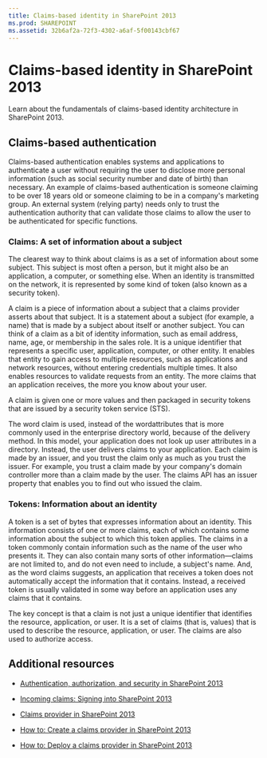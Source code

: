 ```yaml
---
title: Claims-based identity in SharePoint 2013
ms.prod: SHAREPOINT
ms.assetid: 32b6af2a-72f3-4302-a6af-5f00143cbf67
---
```



# Claims-based identity in SharePoint 2013
Learn about the fundamentals of claims-based identity architecture in SharePoint 2013.
## Claims-based authentication

Claims-based authentication enables systems and applications to authenticate a user without requiring the user to disclose more personal information (such as social security number and date of birth) than necessary. An example of claims-based authentication is someone claiming to be over 18 years old or someone claiming to be in a company's marketing group. An external system (relying party) needs only to trust the authentication authority that can validate those claims to allow the user to be authenticated for specific functions.
  
    
    

### Claims: A set of information about a subject

The clearest way to think about claims is as a set of information about some subject. This subject is most often a person, but it might also be an application, a computer, or something else. When an identity is transmitted on the network, it is represented by some kind of token (also known as a security token). 
  
    
    
A claim is a piece of information about a subject that a claims provider asserts about that subject. It is a statement about a subject (for example, a name) that is made by a subject about itself or another subject. You can think of a claim as a bit of identity information, such as email address, name, age, or membership in the sales role. It is a unique identifier that represents a specific user, application, computer, or other entity. It enables that entity to gain access to multiple resources, such as applications and network resources, without entering credentials multiple times. It also enables resources to validate requests from an entity. The more claims that an application receives, the more you know about your user.
  
    
    
A claim is given one or more values and then packaged in security tokens that are issued by a security token service (STS).
  
    
    
The word claim is used, instead of the wordattributes that is more commonly used in the enterprise directory world, because of the delivery method. In this model, your application does not look up user attributes in a directory. Instead, the user delivers claims to your application. Each claim is made by an issuer, and you trust the claim only as much as you trust the issuer. For example, you trust a claim made by your company's domain controller more than a claim made by the user. The claims API has an issuer property that enables you to find out who issued the claim.
  
    
    

### Tokens: Information about an identity

A token is a set of bytes that expresses information about an identity. This information consists of one or more claims, each of which contains some information about the subject to which this token applies. The claims in a token commonly contain information such as the name of the user who presents it. They can also contain many sorts of other information—claims are not limited to, and do not even need to include, a subject's name. And, as the word claims suggests, an application that receives a token does not automatically accept the information that it contains. Instead, a received token is usually validated in some way before an application uses any claims that it contains.
  
    
    
The key concept is that a claim is not just a unique identifier that identifies the resource, application, or user. It is a set of claims (that is, values) that is used to describe the resource, application, or user. The claims are also used to authorize access.
  
    
    

## Additional resources
<a name="SP15_RoleInheritance_AdditionalResources"> </a>


-  [Authentication, authorization, and security in SharePoint 2013](authentication-authorization-and-security-in-sharepoint-2013.md)
    
  
-  [Incoming claims: Signing into SharePoint 2013](incoming-claims-signing-into-sharepoint-2013.md)
    
  
-  [Claims provider in SharePoint 2013](claims-provider-in-sharepoint-2013.md)
    
  
-  [How to: Create a claims provider in SharePoint 2013](how-to-create-a-claims-provider-in-sharepoint-2013.md)
    
  
-  [How to: Deploy a claims provider in SharePoint 2013](how-to-deploy-a-claims-provider-in-sharepoint-2013.md)
    
  

